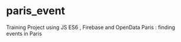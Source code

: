 # paris_event
 Training Project using JS ES6 , Firebase and OpenData Paris : finding events in Paris
